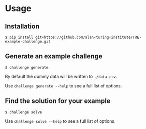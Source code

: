 # Usage

## Installation

```console
$ pip install git+https://github.com/alan-turing-institute/TRE-example-challenge.git
```

## Generate an example challenge

```console
$ challenge generate
```

By default the dummy data will be written to `./data.csv`.

Use `challenge generate --help` to see a full list of options.

## Find the solution for your example

```console
$ challenge solve
```

Use `challenge solve --help` to see a full list of options.
